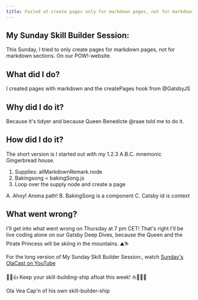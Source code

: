 ```yaml
---
title: Failed at create pages only for markdown pages, not for markdown sections,
---
```


## My Sunday Skill Builder Session:

This Sunday, I tried to only create pages for markdown pages, not for markdown sections. On our POW!-website.

## What did I do?

I created pages with markdown and the createPages hook from @GatsbyJS

## Why did I do it?

Because it's tidyer and because Queen Benedicte @raae told me to do it.

## How did I do it?
The short version is I started out with my 1.2.3 A.B.C. mnemonic Gingerbread house.

1. Supplies: allMarkdownRemark.node
2. Bakingsong = bakingSong.js
3. Loop over the supply node and create a page

A. Ahoy! Aroma path!
B. BakingSong is a component
C. Catsby id is context

## What went wrong?
I'll get into what went wrong on Thursday at 7 pm CET! That's right I'll be live coding alone on our Gatsby Deep Dives, because the Queen and the Pirate Princess will be skiing in the mountains. ⛰️⛷️


For the long version of My Sunday Skill Builder Session:, watch [Sunday's OlaCast on YouTube](https://youtu.be/lMDA0WuAZSA)


💪😺👍
Keep your skill-building-ship afloat this week!
⛵🔧🏴‍☠️


Ola Vea
Cap'n of his own skill-builder-ship
